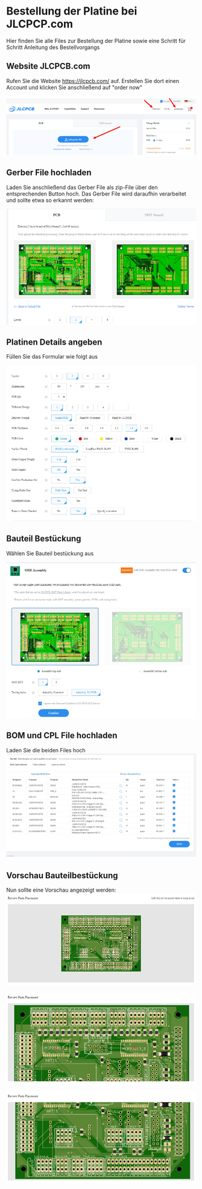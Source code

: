 # Bestellung der Platine bei JLCPCP.com

Hier finden Sie alle Files zur Bestellung der Platine sowie eine Schritt für Schritt Anleitung des Bestellvorgangs

## Website JLCPCB.com
Rufen Sie die Website https://jlcpcb.com/ auf. Erstellen Sie dort einen Account und klicken Sie anschließend auf "order now"

![CaravanPi Platine JLCPCB Schritt 1](https://github.com/spitzlbergerj/CaravanPi/raw/master/circuit-board/jlcpcb.com/JLCPCB-Platinenbestellung-00.png)  

## Gerber File hochladen
Laden Sie anschließend das Gerber File als zip-File über den entsprechenden Button hoch. Das Gerber File wird daraufhin verarbeitet und sollte etwa so erkannt werden:

![CaravanPi Platine JLCPCB Schritt 1](https://github.com/spitzlbergerj/CaravanPi/raw/master/circuit-board/jlcpcb.com/JLCPCB-Platinenbestellung-001.png)  

## Platinen Details angeben
Füllen Sie das Formular wie folgt aus

![CaravanPi Platine JLCPCB Schritt 1](https://github.com/spitzlbergerj/CaravanPi/raw/master/circuit-board/jlcpcb.com/JLCPCB-Platinenbestellung-02.jpg)  

## Bauteil Bestückung
Wählen Sie Bauteil bestückung aus

![CaravanPi Platine JLCPCB Schritt 1](https://github.com/spitzlbergerj/CaravanPi/raw/master/circuit-board/jlcpcb.com/JLCPCB-Platinenbestellung-01.jpg)  

## BOM und CPL File hochladen
Laden Sie die beiden Files hoch
![CaravanPi Platine JLCPCB Schritt 1](https://github.com/spitzlbergerj/CaravanPi/raw/master/circuit-board/jlcpcb.com/JLCPCB-Platinenbestellung-03.jpg)  

## Vorschau Bauteilbestückung
Nun sollte eine Vorschau angezeigt werden:
![CaravanPi Platine JLCPCB Schritt 1](https://github.com/spitzlbergerj/CaravanPi/raw/master/circuit-board/jlcpcb.com/JLCPCB-Platinenbestellung-04.jpg)  

![CaravanPi Platine JLCPCB Schritt 1](https://github.com/spitzlbergerj/CaravanPi/raw/master/circuit-board/jlcpcb.com/JLCPCB-Platinenbestellung-05.jpg)  

![CaravanPi Platine JLCPCB Schritt 1](https://github.com/spitzlbergerj/CaravanPi/raw/master/circuit-board/jlcpcb.com/JLCPCB-Platinenbestellung-06.jpg)  
